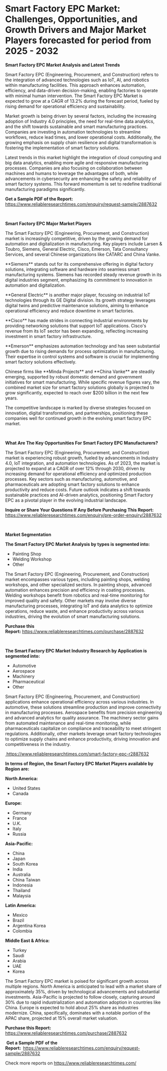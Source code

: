 <p><h1>Smart Factory EPC Market: Challenges, Opportunities, and Growth Drivers and Major Market Players forecasted for period from 2025 - 2032</h1></p><p><strong>Smart Factory EPC Market Analysis and Latest Trends</strong></p>
<p><p>Smart Factory EPC (Engineering, Procurement, and Construction) refers to the integration of advanced technologies such as IoT, AI, and robotics within manufacturing facilities. This approach enhances automation, efficiency, and data-driven decision-making, enabling factories to operate with minimal human intervention. The Smart Factory EPC Market is expected to grow at a CAGR of 13.2% during the forecast period, fueled by rising demand for operational efficiency and sustainability.</p><p>Market growth is being driven by several factors, including the increasing adoption of Industry 4.0 principles, the need for real-time data analytics, and the shift towards sustainable and smart manufacturing practices. Companies are investing in automation technologies to streamline workflows, reduce lead times, and lower operational costs. Additionally, the growing emphasis on supply chain resilience and digital transformation is fostering the implementation of smart factory solutions.</p><p>Latest trends in this market highlight the integration of cloud computing and big data analytics, enabling more agile and responsive manufacturing processes. Companies are also focusing on collaboration between machines and humans to leverage the advantages of both, while advancements in cybersecurity are enhancing the safety and reliability of smart factory systems. This forward momentum is set to redefine traditional manufacturing paradigms significantly.</p></p>
<p><strong>Get a Sample PDF of the Report:&nbsp;</strong> <a href="https://www.reliableresearchtimes.com/enquiry/request-sample/2887632?utm_campaign=3016&utm_medium=2&utm_source=Github&utm_content=ia&utm_term=14032025&utm_id=smart-factory-epc">https://www.reliableresearchtimes.com/enquiry/request-sample/2887632</a></p>
<p>&nbsp;</p>
<p><strong>Smart Factory EPC Major Market Players</strong></p>
<p><p>The Smart Factory EPC (Engineering, Procurement, and Construction) market is increasingly competitive, driven by the growing demand for automation and digitalization in manufacturing. Key players include Larsen & Toubro, Siemens, General Electric, Cisco, Emerson, Tata Consultancy Services, and several Chinese organizations like CATARC and China Vanke.</p><p>**Siemens** stands out for its comprehensive offering in digital factory solutions, integrating software and hardware into seamless smart manufacturing systems. Siemens has recorded steady revenue growth in its digital industries segment, emphasizing its commitment to innovation in automation and digitalization. </p><p>**General Electric** is another major player, focusing on industrial IoT technologies through its GE Digital division. Its growth strategy leverages digital twins and predictive maintenance solutions, aiming to enhance operational efficiency and reduce downtime in smart factories. </p><p>**Cisco** has made strides in connecting industrial environments by providing networking solutions that support IoT applications. Cisco's revenue from its IoT sector has been expanding, reflecting increasing investment in smart factory infrastructure.</p><p>**Emerson** emphasizes automation technology and has seen substantial growth due to rising demands for process optimization in manufacturing. Their expertise in control systems and software is crucial for implementing smart factory solutions effectively.</p><p>Chinese firms like **Minda Projects** and **China Vanke** are steadily emerging, supported by robust domestic demand and government initiatives for smart manufacturing. While specific revenue figures vary, the combined market size for smart factory solutions globally is projected to grow significantly, expected to reach over $200 billion in the next few years.</p><p>The competitive landscape is marked by diverse strategies focused on innovation, digital transformation, and partnerships, positioning these companies well for continued growth in the evolving smart factory EPC market.</p></p>
<p>&nbsp;</p>
<p><strong>What Are The Key Opportunities For Smart Factory EPC Manufacturers?</strong></p>
<p><p>The Smart Factory EPC (Engineering, Procurement, and Construction) market is experiencing robust growth, fueled by advancements in Industry 4.0, IoT integration, and automation technologies. As of 2023, the market is projected to expand at a CAGR of over 12% through 2030, driven by increasing demand for operational efficiency and optimized production processes. Key sectors such as manufacturing, automotive, and pharmaceuticals are adopting smart factory solutions to enhance productivity and reduce costs. Future outlook indicates a shift towards sustainable practices and AI-driven analytics, positioning Smart Factory EPC as a pivotal player in the evolving industrial landscape.</p></p>
<p><strong>Inquire or Share Your Questions If Any Before Purchasing This Report:</strong> <a href="https://www.reliableresearchtimes.com/enquiry/pre-order-enquiry/2887632?utm_campaign=3016&utm_medium=2&utm_source=Github&utm_content=ia&utm_term=14032025&utm_id=smart-factory-epc">https://www.reliableresearchtimes.com/enquiry/pre-order-enquiry/2887632</a></p>
<p>&nbsp;</p>
<p><strong>Market Segmentation</strong></p>
<p><strong>The Smart Factory EPC Market Analysis by types is segmented into:</strong></p>
<p><ul><li>Painting Shop</li><li>Welding Workshop</li><li>Other</li></ul></p>
<p><p>The Smart Factory EPC (Engineering, Procurement, and Construction) market encompasses various types, including painting shops, welding workshops, and other specialized sectors. In painting shops, advanced automation enhances precision and efficiency in coating processes. Welding workshops benefit from robotics and real-time monitoring for improved quality and safety. Other markets may involve diverse manufacturing processes, integrating IoT and data analytics to optimize operations, reduce waste, and enhance productivity across various industries, driving the evolution of smart manufacturing solutions.</p></p>
<p><strong>Purchase this Report:&nbsp;</strong><a href="https://www.reliableresearchtimes.com/purchase/2887632?utm_campaign=3016&utm_medium=2&utm_source=Github&utm_content=ia&utm_term=14032025&utm_id=smart-factory-epc">https://www.reliableresearchtimes.com/purchase/2887632</a></p>
<p>&nbsp;</p>
<p><strong>The Smart Factory EPC Market Industry Research by Application is segmented into:</strong></p>
<p><ul><li>Automotive</li><li>Aerospace</li><li>Machinery</li><li>Pharmaceutical</li><li>Other</li></ul></p>
<p><p>Smart Factory EPC (Engineering, Procurement, and Construction) applications enhance operational efficiency across various industries. In automotive, these solutions streamline production and improve connectivity in manufacturing processes. Aerospace benefits from precision engineering and advanced analytics for quality assurance. The machinery sector gains from automated maintenance and real-time monitoring, while pharmaceuticals capitalize on compliance and traceability to meet stringent regulations. Additionally, other markets leverage smart factory technologies to optimize supply chains and enhance productivity, driving innovation and competitiveness in the industry.</p></p>
<p><a href="https://www.reliableresearchtimes.com/smart-factory-epc-r2887632?utm_campaign=3016&utm_medium=2&utm_source=Github&utm_content=ia&utm_term=14032025&utm_id=smart-factory-epc">&nbsp;https://www.reliableresearchtimes.com/smart-factory-epc-r2887632</a></p>
<p><strong>In terms of Region, the Smart Factory EPC Market Players available by Region are:</strong></p>
<p>
    <p> <strong> North America: </strong>
        <ul>
            <li>United States</li>
            <li>Canada</li>
        </ul>
        </p> 
    <p> <strong> Europe: </strong>
        <ul>
            <li>Germany</li>
            <li>France</li>
            <li>U.K.</li>
            <li>Italy</li>
            <li>Russia</li>
        </ul>
        </p> 
    <p> <strong> Asia-Pacific: </strong>
        <ul>
            <li>China</li>
            <li>Japan</li>
            <li>South Korea</li>
            <li>India</li>
            <li>Australia</li>
            <li>China Taiwan</li>
            <li>Indonesia</li>
            <li>Thailand</li>
            <li>Malaysia</li>
        </ul>
        </p> 
    <p> <strong> Latin America: </strong>
        <ul>
            <li>Mexico</li>
            <li>Brazil</li>
            <li>Argentina Korea</li>
            <li>Colombia</li>
        </ul>
        </p> 
    <p> <strong> Middle East & Africa: </strong>
        <ul>
            <li>Turkey</li>
            <li>Saudi</li>
            <li>Arabia</li>
            <li>UAE</li>
            <li>Korea</li>
        </ul>
    </p>
    </p>
<p><p>The Smart Factory EPC market is poised for significant growth across multiple regions. North America is anticipated to lead with a market share of approximately 35%, driven by technological advancements and substantial investments. Asia-Pacific is projected to follow closely, capturing around 30% due to rapid industrialization and automation adoption in countries like China. Europe is expected to hold about 25% share as industries modernize. China, specifically, dominates with a notable portion of the APAC share, projected at 15% overall market valuation.</p></p>
<p><strong>Purchase this Report: </strong><a href="https://www.reliableresearchtimes.com/purchase/2887632?utm_campaign=3016&utm_medium=2&utm_source=Github&utm_content=ia&utm_term=14032025&utm_id=smart-factory-epc">https://www.reliableresearchtimes.com/purchase/2887632</a></p>
<p>&nbsp;<strong>Get a Sample PDF of the Report:&nbsp;&nbsp;</strong><a href="https://www.reliableresearchtimes.com/enquiry/request-sample/2887632?utm_campaign=3016&utm_medium=2&utm_source=Github&utm_content=ia&utm_term=14032025&utm_id=smart-factory-epc">https://www.reliableresearchtimes.com/enquiry/request-sample/2887632</a></p>
<p><strong></strong></p>
<p>Check more reports on <a href="https://www.reliableresearchtimes.com/?utm_campaign=3016&utm_medium=2&utm_source=Github&utm_content=ia&utm_term=14032025&utm_id=smart-factory-epc">https://www.reliableresearchtimes.com/</a></p>